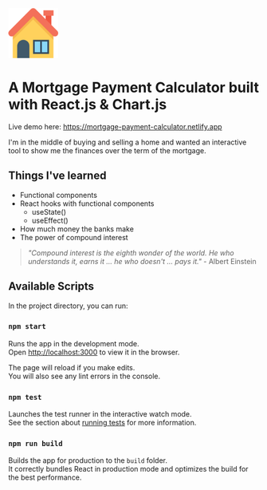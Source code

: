 <img src="/public/logo.svg" width="100">

<h1>A Mortgage Payment Calculator built with React.js & Chart.js</h1>

<p>Live demo here: <a href="https://mortgage-payment-calculator.netlify.app/">https://mortgage-payment-calculator.netlify.app</a></p>

<p>I'm in the middle of buying and selling a home and wanted an interactive tool to show me the finances over the term of the mortgage.</p>

<h2>Things I've learned</h2>

- Functional components
- React hooks with functional components
  - useState()
  - useEffect()
- How much money the banks make
- The power of compound interest

> *"Compound interest is the eighth wonder of the world. He who understands it, earns it ... he who doesn't ... pays it."* - Albert Einstein


## Available Scripts

In the project directory, you can run:

### `npm start`

Runs the app in the development mode.<br />
Open [http://localhost:3000](http://localhost:3000) to view it in the browser.

The page will reload if you make edits.<br />
You will also see any lint errors in the console.

### `npm test`

Launches the test runner in the interactive watch mode.<br />
See the section about [running tests](https://facebook.github.io/create-react-app/docs/running-tests) for more information.

### `npm run build`

Builds the app for production to the `build` folder.<br />
It correctly bundles React in production mode and optimizes the build for the best performance.